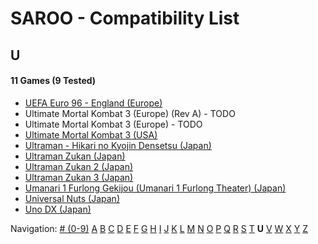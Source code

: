 # SAROO - Compatibility List

## U

#### 11 Games (9 Tested)

- [UEFA Euro 96 - England (Europe)](../../Regions/Europe/MK-81180/01/README.md)
- Ultimate Mortal Kombat 3 (Europe) (Rev A) - TODO
- Ultimate Mortal Kombat 3 (Europe) - TODO
- [Ultimate Mortal Kombat 3 (USA)](../../Regions/USA/T-9701H/01/README.md)
- [Ultraman - Hikari no Kyojin Densetsu (Japan)](../../Regions/Japan/T-13308G/01/README.md)
- [Ultraman Zukan (Japan)](../../Regions/Japan/T-25501G/01/README.md)
- [Ultraman Zukan 2 (Japan)](../../Regions/Japan/T-25502G/01/README.md)
- [Ultraman Zukan 3 (Japan)](../../Regions/Japan/T-25505G/01/README.md)
- [Umanari 1 Furlong Gekijou (Umanari 1 Furlong Theater) (Japan)](../../Regions/Japan/T-35001G/01/README.md)
- [Universal Nuts (Japan)](../../Regions/Japan/T-36202G/01/README.md)
- [Uno DX (Japan)](../../Regions/Japan/T-26414G/01/README.md)

Navigation:
[# (0-9)](./09.md) [A](./A.md) [B](./B.md) [C](./C.md) [D](./D.md) [E](./E.md) [F](./F.md) [G](./G.md) [H](./H.md) [I](./I.md) [J](./J.md) [K](./K.md) [L](./L.md) [M](./M.md) [N](./N.md) [O](./O.md) [P](./P.md) [Q](./Q.md) [R](./R.md) [S](./S.md) [T](./T.md) **U** [V](./V.md) [W](./W.md) [X](./X.md) [Y](./Y.md) [Z](./Z.md)
